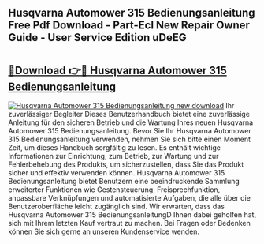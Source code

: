 ## Husqvarna Automower 315 Bedienungsanleitung Free Pdf Download - Part-Ecl New Repair Owner Guide - User Service Edition uDeEG

# <h2><a href="http://df2t57.blite.top/?on=Husqvarna+Automower+315+Bedienungsanleitung">🔗Download 👉🔴 Husqvarna Automower 315 Bedienungsanleitung</a></h2>

[![Husqvarna Automower 315 Bedienungsanleitung new download](https://i.imgur.com/lujVjoI.png)](http://df2t57.blite.top/?on=Husqvarna+Automower+315+Bedienungsanleitung)
Ihr zuverlässiger Begleiter Dieses Benutzerhandbuch bietet eine zuverlässige Anleitung für den sicheren Betrieb und die Wartung Ihres neuen Husqvarna Automower 315 Bedienungsanleitung. Bevor Sie Ihr Husqvarna Automower 315 Bedienungsanleitung verwenden, nehmen Sie sich bitte einen Moment Zeit, um dieses Handbuch sorgfältig zu lesen. Es enthält wichtige Informationen zur Einrichtung, zum Betrieb, zur Wartung und zur Fehlerbehebung des Produkts, um sicherzustellen, dass Sie das Produkt sicher und effektiv verwenden können. Husqvarna Automower 315 Bedienungsanleitung bietet Benutzern eine beeindruckende Sammlung erweiterter Funktionen wie Gestensteuerung, Freisprechfunktion, anpassbare Verknüpfungen und automatisierte Aufgaben, die alle über die Benutzeroberfläche leicht zugänglich sind. Wir erwarten, dass das Husqvarna Automower 315 BedienungsanleitungD Ihnen dabei geholfen hat, sich mit Ihrem letzten Kauf vertraut zu machen. Bei Fragen oder Bedenken können Sie sich gerne an unseren Kundenservice wenden.
